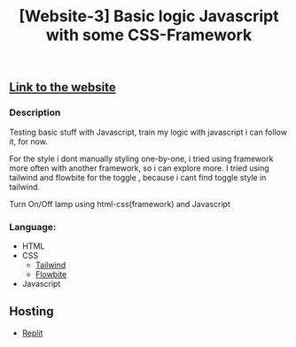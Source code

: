 <h1 align="center"> [Website-3] Basic logic Javascript with some CSS-Framework </h1> <br>

## <a href="https://on-off-lamp.petani0.repl.co">Link to the website</a>


### Description

Testing basic stuff with Javascript, train my logic with javascript i can follow it, for now.

For the style i dont manually styling one-by-one, i tried using framework more often with another framework, so i can explore more. I tried using tailwind and flowbite for the toggle , because i cant find toggle style in tailwind.

Turn On/Off lamp using html-css(framework) and Javascript


### Language:

* HTML
* CSS
  - <a href="https://tailwindcss.com/docs/installation">Tailwind</a>
  - <a href="https://flowbite.com/docs/getting-started/introduction/">Flowbite</a>
* Javascript

## Hosting

* <a href="https://replit.com/~">Replit</a>
